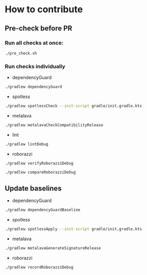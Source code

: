 # How to contribute

## Pre-check before PR

### Run all checks at once:

```bash
./pre_check.sh
```

### Run checks individually

- dependencyGuard
```bash
./gradlew dependencyGuard
```

- spotless
```bash
./gradlew spotlessCheck --init-script gradle/init.gradle.kts
```

- metalava
```bash
./gradlew metalavaCheckCompatibilityRelease
```

- lint
```bash
./gradlew lintDebug
```

- roborazzi
```bash
./gradlew verifyRoborazziDebug
```
```bash
./gradlew compareRoborazziDebug
```

## Update baselines

- dependencyGuard
```bash
./gradlew dependencyGuardBaseline
```

- spotless
```bash
./gradlew spotlessApply --init-script gradle/init.gradle.kts
```

- metalava
```bash
./gradlew metalavaGenerateSignatureRelease
```

- roborazzi
```bash
./gradlew recordRoborazziDebug
```
